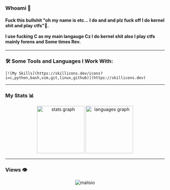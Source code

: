 ### Whoami 👾
<h4 align="left">
  Fuck this bullshit "oh my name is etc... I do and and plz fuck off I do kernel shit and play ctfs"🍕.<br><br>
 I use fucking C as my main langauge Cz I do kernel shit also I play ctfs mainly forens and Some times Rev.
</h4>

---

### 🛠️ Some Tools and Languages I Work With:

	[![My Skills](https://skillicons.dev/icons?i=c,python,bash,vim,git,linux,github)](https://skillicons.dev)

---

###  My Stats 📊

<div align="center">
  <img src="https://voids-github-readme-stats.vercel.app/api?username=malisio&rank_icon=github&hide_title=false&hide_rank=false&show_icons=true&count_private=true&disable_animations=false&theme=material-palenight&locale=en&hide_border=false&order=1" height="150" alt="stats graph"/>
  <img src="https://voids-github-readme-stats.vercel.app/api/top-langs?username=malisio&locale=en&hide=lua,objective-c,hide_title=false&layout=compact&card_width=320&langs_count=10&theme=material-palenight&hide_border=false&order=2" height="150" alt="languages graph"/>
</div>

---

###  Views 👁️

<div align="center">
  <img src="https://count.getloli.com/get/@malisio" alt="malisio" />
</div>
